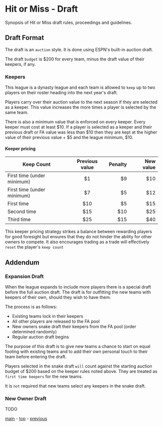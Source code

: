 # Hit or Miss - Draft

Synopsis of Hit or Miss draft rules, proceedings and guidelines.

## Draft Format

The draft is an `auction` style. It is done using ESPN's built-in auction draft.

The draft `budget` is $200 for every team, minus the draft value of their keepers, if any.

### Keepers

This league is a dynasty league and each team is allowed to `keep` up to two players on their roster heading into the
next year's draft.

Players carry over their auction value to the next season if they are selected as a keeper. This value increases the
more times a player is selected by the same team.

There is also a minimum value that is enforced on every keeper. Every keeper must cost at least $10. If a player is
selected as a keeper and their previous draft or FA value was less than $10 then they are kept at the higher value of
their previous value + $5 and the league minimum, $10.

#### Keeper pricing

| Keep Count | Previous value | Penalty | New value |
| ---|:---:| ---:|---:|
| First time (under minimum) | $1 | $9 | $10 |
| First time (under minimum) | $7 | $5 | $12 |
| First time | $10 | $5 | $15 |
| Second time | $15 | $10 | $25 |
| Third time | $25 | $15 | $40 |

This keeper pricing strategy  strikes a balance between rewarding players for good foresight but ensures that they do
not hinder the ability for other owners to compete. It also encourages trading as a trade will effectively `reset` the
player's `keep count`

## Addendum

### Expansion Draft

When the league expands to include more players there is a special draft before the full auction draft. The draft is for
outfitting the new teams with keepers of their own, should they wish to have them.

The process is as follows:
-   Existing teams lock in their keepers
-   All other players are released to the FA pool
-   New owners snake draft their keepers from the FA pool (order determined randomly)
-   Regular auction draft begins

The purpose of this draft is to give new teams a chance to start on equal footing with existing teams and to add their
own personal touch to their team before entering the draft.

Players selected in the snake draft `will` count against the starting auction budget of $200 based on the keeper rules
noted above. They are treated as `first time keepers` for the new teams.

It is `not` required that new teams select any keepers in the snake draft.

### New Owner Draft

TODO

[main][main] - [top][top] - [previous][previous]

[main]: readme.md
[top]: draft.md
[previous]: rosters.md
